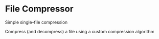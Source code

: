 # File Compressor

Simple single-file compression

Compress (and decompress) a file using a custom compression algorithm
